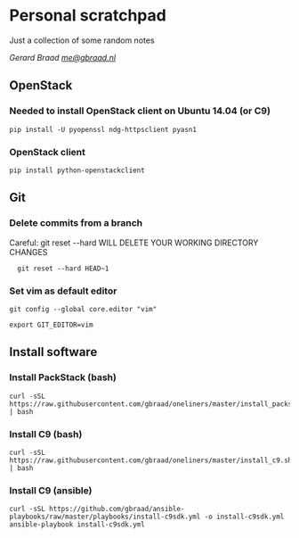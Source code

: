 Personal scratchpad
===================

Just a collection of some random notes

_Gerard Braad <me@gbraad.nl>_


## OpenStack

### Needed to install OpenStack client on Ubuntu 14.04 (or C9)

```
pip install -U pyopenssl ndg-httpsclient pyasn1
```

### OpenStack client

```
pip install python-openstackclient
```


## Git

### Delete commits from a branch
Careful: git reset --hard WILL DELETE YOUR WORKING DIRECTORY CHANGES

```
  git reset --hard HEAD~1
```

### Set vim as default editor
```
git config --global core.editor "vim"
```

```
export GIT_EDITOR=vim
```


## Install software

### Install PackStack (bash)
```
curl -sSL https://raw.githubusercontent.com/gbraad/oneliners/master/install_packstack.sh | bash
```

### Install C9 (bash)
```
curl -sSL https://raw.githubusercontent.com/gbraad/oneliners/master/install_c9.sh | bash
```

### Install C9 (ansible)
```
curl -sSL https://github.com/gbraad/ansible-playbooks/raw/master/playbooks/install-c9sdk.yml -o install-c9sdk.yml
ansible-playbook install-c9sdk.yml
```

